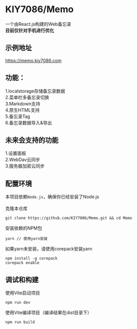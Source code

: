 # KIY7086/Memo
一个由React.js构建的Web备忘录<br>
**目前仅针对手机进行优化**

## 示例地址
https://memo.kiy7086.com<br>

## 功能：
1.localstorage存储备忘录数据<br>
2.菜单栏多备忘录切换<br>
3.Markdown支持<br>
4.原生HTML支持<br>
5.备忘录Tag<br>
6.备忘录数据导入&导出<br>

## 未来会支持的功能
1.设置面板<br>
2.WebDav云同步<br>
3.服务器加密云同步<br>

## 配置环境
本项目依赖`Node.js`，确保你已经安装了Node.js<br>
<br>
克隆本仓库
```
git clone https://github.com/KIY7086/Memo.git && cd Memo
```
安装依赖的NPM包
```
yarn // 使用yarn安装
```
如果yarn未安装，请使用corepack安装yarn
```
npm install -g corepack
corepack enable
```

## 调试和构建
使用Vite启动项目
```
npm run dev
```
使用Vite编译项目（编译结果在dist目录下）
```
npm run build
```
